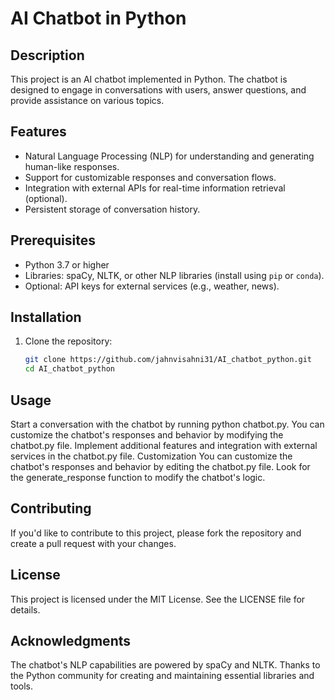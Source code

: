 
# AI Chatbot in Python

## Description
This project is an AI chatbot implemented in Python. The chatbot is designed to engage in conversations with users, answer questions, and provide assistance on various topics.

## Features
- Natural Language Processing (NLP) for understanding and generating human-like responses.
- Support for customizable responses and conversation flows.
- Integration with external APIs for real-time information retrieval (optional).
- Persistent storage of conversation history.

## Prerequisites
- Python 3.7 or higher
- Libraries: spaCy, NLTK, or other NLP libraries (install using `pip` or `conda`).
- Optional: API keys for external services (e.g., weather, news).

## Installation
1. Clone the repository:
   ```bash
   git clone https://github.com/jahnvisahni31/AI_chatbot_python.git
   cd AI_chatbot_python

## Usage

Start a conversation with the chatbot by running python chatbot.py.
You can customize the chatbot's responses and behavior by modifying the chatbot.py file.
Implement additional features and integration with external services in the chatbot.py file.
Customization
You can customize the chatbot's responses and behavior by editing the chatbot.py file. Look for the generate_response function to modify the chatbot's logic.

## Contributing
If you'd like to contribute to this project, please fork the repository and create a pull request with your changes.

## License
This project is licensed under the MIT License. See the LICENSE file for details.

## Acknowledgments
The chatbot's NLP capabilities are powered by spaCy and NLTK.
Thanks to the Python community for creating and maintaining essential libraries and tools.
